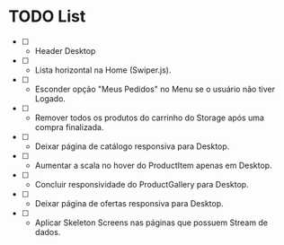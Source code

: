 # TODO List

- [ ] - Header Desktop
- [ ] - Lista horizontal na Home (Swiper.js).
- [ ] - Esconder opção "Meus Pedidos" no Menu se o usuário não tiver Logado.
- [ ] - Remover todos os produtos do carrinho do Storage após uma compra finalizada.
- [ ] - Deixar página de catálogo responsiva para Desktop.
- [ ] - Aumentar a scala no hover do ProductItem apenas em Desktop.
- [ ] - Concluir responsividade do ProductGallery para Desktop.
- [ ] - Deixar página de ofertas responsiva para Desktop.
- [ ] - Aplicar Skeleton Screens nas páginas que possuem Stream de dados.
